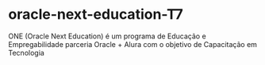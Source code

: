 # oracle-next-education-T7

ONE (Oracle Next Education) é um programa de Educação e Empregabilidade parceria Oracle + Alura com o objetivo de Capacitação em Tecnologia
